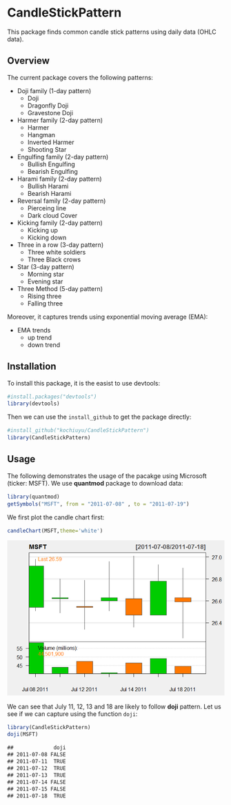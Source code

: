 
CandleStickPattern
==================

This package finds common candle stick patterns using daily data (OHLC data).

Overview
--------

The current package covers the following patterns:

-   Doji family (1-day pattern)
    -   Doji
    -   Dragonfly Doji
    -   Gravestone Doji
-   Harmer family (2-day pattern)
    -   Harmer
    -   Hangman
    -   Inverted Harmer
    -   Shooting Star
-   Engulfing family (2-day pattern)
    -   Bullish Engulfing
    -   Bearish Engulfing
-   Harami family (2-day pattern)
    -   Bullish Harami
    -   Bearish Harami
-   Reversal family (2-day pattern)
    -   Pierceing line
    -   Dark cloud Cover
-   Kicking family (2-day pattern)
    -   Kicking up
    -   Kicking down
-   Three in a row (3-day pattern)
    -   Three white soldiers
    -   Three Black crows
-   Star (3-day pattern)
    -   Morning star
    -   Evening star
-   Three Method (5-day pattern)
    -   Rising three
    -   Falling three

Moreover, it captures trends using exponential moving average (EMA):

-   EMA trends
    -   up trend
    -   down trend

Installation
------------

To install this package, it is the easist to use devtools:

``` r
#install.packages("devtools")
library(devtools)
```

Then we can use the `install_github` to get the package directly:

``` r
#install_github("kochiuyu/CandleStickPattern")
library(CandleStickPattern)
```

Usage
-----

The following demonstrates the usage of the pacakge using Microsoft (ticker: MSFT). We use **quantmod** package to download data:

``` r
library(quantmod)
getSymbols("MSFT", from = "2011-07-08" , to = "2011-07-19")
```

We first plot the candle chart first:

``` r
candleChart(MSFT,theme='white')
```

![](README_files/figure-markdown_github/unnamed-chunk-4-1.png)

We can see that July 11, 12, 13 and 18 are likely to follow **doji** pattern. Let us see if we can capture using the function `doji`:

``` r
library(CandleStickPattern)
doji(MSFT)
```

    ##             doji
    ## 2011-07-08 FALSE
    ## 2011-07-11  TRUE
    ## 2011-07-12  TRUE
    ## 2011-07-13  TRUE
    ## 2011-07-14 FALSE
    ## 2011-07-15 FALSE
    ## 2011-07-18  TRUE
